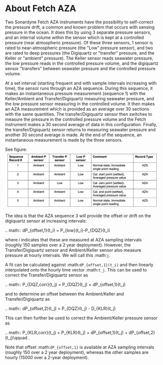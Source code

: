 # About Fetch AZA

Two Sonardyne Fetch AZA instruments have the possibility to self-correct the pressure drift, a common and known problem that occurs with sensing pressure in the ocean.  It does this by using 3 separate pressure sensors, and an internal volume within the sensor which is kept at a controlled pressure (near atmospheric pressure).  Of these three sensors, 1 sensor is rated to near-atmospheric pressure (the "Low" pressure sensor), and two are rated to deep pressures (the Digiquartz or "transfer" pressure, and the Keller or "ambient" pressure).  The Keller sensor reads seawater pressure, the low pressure reads in the controlled pressure volume, and the digiquartz sensor "transfers" between seawater pressure and the controlled pressure volume.  

At a set interval (starting frequent and with sample intervals increasing with time), the sensor runs through an AZA sequence.  During this sequence, it makes an instantaneous pressure measurement (sequence 1) with the Keller/Ambient and Transfer/Digiquartz measuring seawater pressure, and the low pressure sensor measuring in the controlled volume.  It then makes an AZA measurement which is provided as an average over 30 sections with the same quantities.  The transfer/Digiquartz sensor then switches to measure the pressure in the controlled pressure volume and the Fetch instrument makes a 30 second average of data in this configuration.  Finally, the transfer/Digiquartz sensor returns to measuring seawater pressure and another 30 second average is made.  At the end of the sequence, an instantaneous measurement is made by the three sensors.

See figure:
![Figure: Transfer Table](_static/transfer-table.png)

The idea is that the AZA sequence 3 will provide the offset or drift on the digiquartz sensor at increasing intervals:

.. math::
    dP_{offset,1}(t_i) = P_{low}(t_i)-P_{DQZ}(t_i)

where $i$ indicates that these are measured at AZA sampling intervals (roughly 150 samples over a 2 year deployment).  However, the Transfer/Digiquartz sensor and Ambient/Keller sensor also measure pressure at hourly intervals.  We will call this :math:`j`.

A fit can be calculated against :math:`dP_{offset,1}(t_i)` and then linearly interpolated onto the hourly time vector :math:`t_j`.  This can be used to correct the Transfer/Digiquartz sensor as

.. math::
    P_{DQZ,corr}(t_j) = P_{DQZ}(t_j) + dP_{offset,1}(t_j)

and to determine an offset between the Ambient/Keller and Transfer/Digiquartz as

.. math::
    dP_{offset,2}(t_j) = P_{DQZ}(t_j) - D_{KLR}(t_j)

This can then further be used to correct the Ambient/Keller pressure sensor as

.. math::
    P_{KLR,corr}(t_j) = P_{KLR}(t_j) + dP_{offset,1}(t_j) + dP_{offset,2}(t_j)\qquad .

Note that offset :math:`dP_{offset,1}` is available at AZA sampling intervals (roughly 150 over a 2 year deployment), whereas the other samples are hourly (15000 over a 2-year deployment).  


